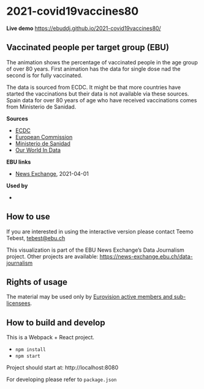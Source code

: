 # 2021-covid19vaccines80

**Live demo** https://ebuddj.github.io/2021-covid19vaccines80/

## Vaccinated people per target group (EBU)

The animation shows the percentage of vaccinated people in the age group of over 80 years. First animation has the data for single dose nad the second is for fully vaccinated.

The data is sourced from ECDC. It might be that more countries have started the vaccinations but their data is not available via these sources. Spain data for over 80 years of age who have received vaccinations comes from Ministerio de Sanidad.

**Sources**
* [ECDC](https://qap.ecdc.europa.eu/public/extensions/COVID-19/vaccine-tracker.html#target-group-tab)
* [European Commission](https://ec.europa.eu/commission/presscorner/detail/en/ip_21_143)
* [Ministerio de Sanidad](https://www.mscbs.gob.es/)
* [Our World In Data](https://ourworldindata.org/covid-vaccinations)

**EBU links**
* [News Exchange](https://news-exchange.ebu.ch/item_detail/2047dd76a3df1a680bb150c3ac32c505/2021_10006134), 2021-04-01

**Used by**
* []()

## How to use

If you are interested in using the interactive version please contact Teemo Tebest, tebest@ebu.ch

This visualization is part of the EBU News Exchange’s Data Journalism project. Other projects are available: https://news-exchange.ebu.ch/data-journalism

## Rights of usage

The material may be used only by [Eurovision active members and sub-licensees](https://www.ebu.ch/eurovision-news/members-and-sublicensees).

## How to build and develop

This is a Webpack + React project.

* `npm install`
* `npm start`

Project should start at: http://localhost:8080

For developing please refer to `package.json`